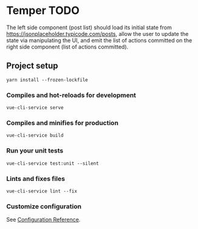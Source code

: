 # Temper TODO
The left side component (post list) should load its initial state from https://jsonplaceholder.typicode.com/posts, allow the user to update the state via manipulating the UI, and emit the list of actions committed on the right side component (list of actions committed).

## Project setup
```
yarn install --frozen-lockfile
```

### Compiles and hot-reloads for development
```
vue-cli-service serve
```

### Compiles and minifies for production
```
vue-cli-service build
```

### Run your unit tests
```
vue-cli-service test:unit --silent
```

### Lints and fixes files
```
vue-cli-service lint --fix
```

### Customize configuration
See [Configuration Reference](https://cli.vuejs.org/config/).
